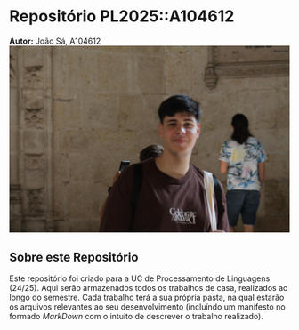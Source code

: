 # Repositório PL2025::A104612

**Autor:** João Sá, A104612  
![Foto](assets/foto.jpeg)

## Sobre este Repositório

Este repositório foi criado para a UC de Processamento de Linguagens (24/25). Aqui serão armazenados todos os trabalhos de casa, realizados ao longo do semestre. Cada trabalho terá a sua própria pasta, na qual estarão os arquivos relevantes ao seu desenvolvimento (incluíndo um manifesto no formado _MarkDown_ com o intuito de descrever o trabalho realizado).
